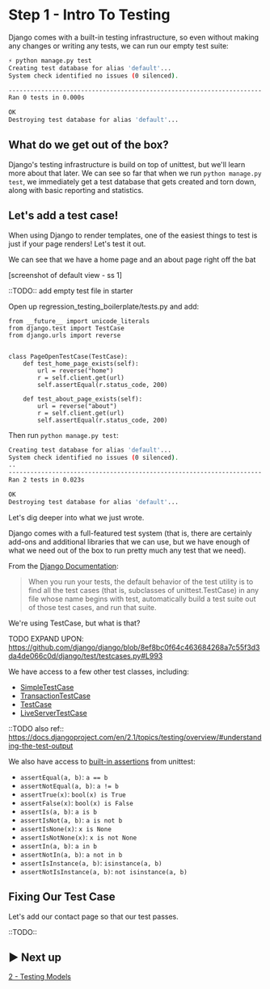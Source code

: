# Step 1 - Intro To Testing

Django comes with a built-in testing infrastructure, so even without making any changes or writing
any tests, we can run our empty test suite:

```sh
⚡ python manage.py test
Creating test database for alias 'default'...
System check identified no issues (0 silenced).

----------------------------------------------------------------------
Ran 0 tests in 0.000s

OK
Destroying test database for alias 'default'...
```

## What do we get out of the box?

Django's testing infrastructure is build on top of unittest, but we'll learn more about that later.
We can see so far that when we run `python manage.py test`, we immediately get a test database that
gets created and torn down, along with basic reporting and statistics.

## Let's add a test case!

When using Django to render templates, one of the easiest things to test is just if your page
renders! Let's test it out.

We can see that we have a home page and an about page right off the bat

[screenshot of default view - ss 1]

::TODO:: add empty test file in starter

Open up regression_testing_boilerplate/tests.py and add:

```
from __future__ import unicode_literals
from django.test import TestCase
from django.urls import reverse


class PageOpenTestCase(TestCase):
    def test_home_page_exists(self):
        url = reverse("home")
        r = self.client.get(url)
        self.assertEqual(r.status_code, 200)

    def test_about_page_exists(self):
        url = reverse("about")
        r = self.client.get(url)
        self.assertEqual(r.status_code, 200)
```

Then run `python manage.py test`:

```sh
Creating test database for alias 'default'...
System check identified no issues (0 silenced).
..
----------------------------------------------------------------------
Ran 2 tests in 0.023s

OK
Destroying test database for alias 'default'...
```

Let's dig deeper into what we just wrote.

Django comes with a full-featured test system (that is, there are certainly add-ons and additional
libraries that we can use, but we have enough of what we need out of the box to run pretty much any
test that we need).

From the [Django Documentation](https://docs.djangoproject.com/en/2.1/topics/testing/overview/):

> When you run your tests, the default behavior of the test utility is to find all the test cases
> (that is, subclasses of unittest.TestCase) in any file whose name begins with test, automatically
> build a test suite out of those test cases, and run that suite.

We're using TestCase, but what is that?

TODO EXPAND UPON:
https://github.com/django/django/blob/8ef8bc0f64c463684268a7c55f3d3da4de066c0d/django/test/testcases.py#L993

We have access to a few other test classes, including:

- [SimpleTestCase](https://docs.djangoproject.com/en/2.0/topics/testing/tools/#simpletestcase)
- [TransactionTestCase](https://docs.djangoproject.com/en/2.0/topics/testing/tools/#transactiontestcase)
- [TestCase](https://docs.djangoproject.com/en/2.0/topics/testing/tools/#testcase)
- [LiveServerTestCase](https://docs.djangoproject.com/en/2.0/topics/testing/tools/#liveservertestcase)

::TODO also ref::
https://docs.djangoproject.com/en/2.1/topics/testing/overview/#understanding-the-test-output

We also have access to [built-in assertions](https://docs.python.org/3.7/library/unittest.html#assert-methods) from unittest:

- `assertEqual(a, b)`: `a == b`
- `assertNotEqual(a, b)`: `a != b`
- `assertTrue(x)`: `bool(x) is True`
- `assertFalse(x)`: `bool(x) is False`
- `assertIs(a, b)`: `a is b`
- `assertIsNot(a, b)`: `a is not b`
- `assertIsNone(x)`: `x is None`
- `assertIsNotNone(x)`: `x is not None`
- `assertIn(a, b)`: `a in b`
- `assertNotIn(a, b)`: `a not in b`
- `assertIsInstance(a, b)`: `isinstance(a, b)`
- `assertNotIsInstance(a, b)`: `not isinstance(a, b)`

## Fixing Our Test Case

Let's add our contact page so that our test passes.

::TODO::

## ▶️ Next up

[2 - Testing Models](./02_testing_models.md)
